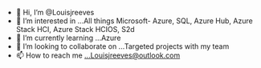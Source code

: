 - 👋 Hi, I’m @Louisjreeves
- 👀 I’m interested in ...All things Microsoft- Azure, SQL, Azure Hub, Azure Stack HCI, Azure Stack HCIOS, S2d 
- 🌱 I’m currently learning ...Azure
- 💞️ I’m looking to collaborate on ...Targeted projects with my team
- 📫 How to reach me ...Louisjreeves@outlook.com

<!---
Louisjreeves/Louisjreeves is a ✨ special ✨ repository because its `README.md` (this file) appears on your GitHub profile.
You can click the Preview link to take a look at your changes.
--->
